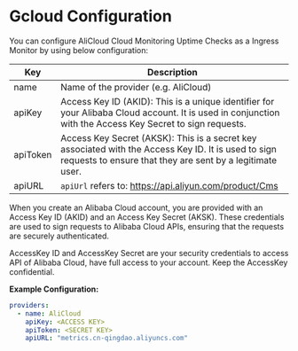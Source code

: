 # Gcloud Configuration

You can configure AliCloud Cloud Monitoring Uptime Checks as a Ingress Monitor by using below configuration:


| Key          | Description                                                                        |
| -------------|------------------------------------------------------------------------------------|
| name         | Name of the provider (e.g. AliCloud)                                               |
| apiKey       | Access Key ID (AKID): This is a unique identifier for your Alibaba Cloud account. It is used in conjunction with the Access Key Secret to sign requests.|
| apiToken | Access Key Secret (AKSK): This is a secret key associated with the Access Key ID. It is used to sign requests to ensure that they are sent by a legitimate user. |
| apiURL | `apiUrl` refers to: https://api.aliyun.com/product/Cms                             |

When you create an Alibaba Cloud account, you are provided with an Access Key ID (AKID) and an Access Key Secret (AKSK). These credentials are used to sign requests to Alibaba Cloud APIs, ensuring that the requests are securely authenticated.

AccessKey ID and AccessKey Secret are your security credentials to access API of Alibaba Cloud, have full access to your account. Keep the AccessKey confidential.

**Example Configuration:**

```yaml
providers:
  - name: AliCloud
    apiKey: <ACCESS KEY>
    apiToken: <SECRET KEY>
    apiURL: "metrics.cn-qingdao.aliyuncs.com"
```
